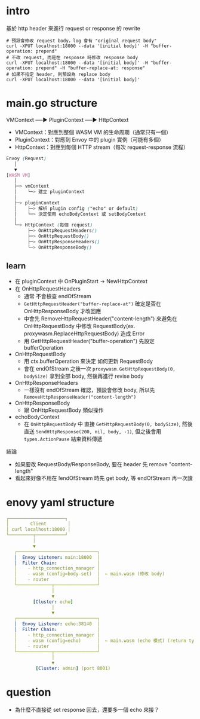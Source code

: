 # intro
基於 http header 來進行 request or response 的 rewrite
```shell
# 預設會修改 request body，log 會有 "original request body"
curl -XPUT localhost:18000 --data '[initial body]' -H "buffer-operation: prepend"
# 不改 request, 而是在 response 時修改 response body
curl -XPUT localhost:18000 --data '[initial body]' -H "buffer-operation: prepend" -H "buffer-replace-at: response"
# 如果不指定 header, 則預設為 replace body
curl -XPUT localhost:18000 --data '[initial body]'
``` 

# main.go structure
VMContext ──▶ PluginContext ──▶ HttpContext
- VMContext：對應到整個 WASM VM 的生命周期（通常只有一個）
- PluginContext：對應到 Envoy 中的 plugin 實例（可能有多個）
- HttpContext：對應到每個 HTTP stream（每次 request-response 流程）

```scss
Envoy (Request)
   │
   ▼
[WASM VM]
   │
   ├─> vmContext
   │    └─> 建立 pluginContext
   │
   ├─> pluginContext
   │    ├─> 解析 plugin config ("echo" or default)
   │    └─> 決定使用 echoBodyContext 或 setBodyContext
   │
   └─> HttpContext (每個 request)
        ├─> OnHttpRequestHeaders()
        ├─> OnHttpRequestBody()
        ├─> OnHttpResponseHeaders()
        └─> OnHttpResponseBody()

```

## learn
- 在 pluginContext 中 OnPluginStart -> NewHttpContext
- 在 OnHttpRequestHeaders
  - 通常 不會檢查 endOfStream
  - `GetHttpRequestHeader("buffer-replace-at")` 確定是否在 OnHttpResponseBody 才改回應
  - 中會先 RemoveHttpRequestHeader("content-length") 來避免在 OnHttpRequestBody 中修改 RequestBody(ex. proxywasm.ReplaceHttpRequestBody) 造成 Error
  - 用 GetHttpRequestHeader("buffer-operation") 先設定 bufferOperation
- OnHttpRequestBody
  - 用 ctx.bufferOperation 來決定 如何更新 RequestBody
  - 會在 endOfStream 之後一次 `proxywasm.GetHttpRequestBody(0, bodySize)` 拿到全部 body, 然後再進行 revise body
- OnHttpResponseHeaders
  - 一樣沒有 endOfStream 確認，預設會修改 body, 所以先 `RemoveHttpResponseHeader("content-length")`
- OnHttpResponseBody
  - 跟 OnHttpRequestBody 類似操作
- echoBodyContext
  - 在 `OnHttpRequestBody` 中 直接 `GetHttpRequestBody(0, bodySize)`, 然後直送 `SendHttpResponse(200, nil, body, -1)`, 但之後會用 `types.ActionPause` 結束資料傳遞

結論
- 如果要改 RequestBody/ResponseBody, 要在 header 先 remove "content-length"
- 看起來好像不用在 !endOfStream 時先 get body, 等 endOfStream 再一次讀

# enovy yaml structure
```yaml
┌─────────────────────┐
│        Client        │
│ curl localhost:18000 │
└─────────┬───────────┘
          │
          ▼
   ┌──────────────────────────────┐
   │  Envoy Listener: main:18000  │
   │  Filter Chain:               │
   │    - http_connection_manager │
   │    - wasm (config=body-set)  │  ← main.wasm (修改 body)
   │    - router                  │
   └─────────────┬────────────────┘
                 │
                 ▼
          [Cluster: echo]
                 │
                 ▼
   ┌──────────────────────────────┐
   │  Envoy Listener: echo:38140  │
   │  Filter Chain:               │
   │    - http_connection_manager │
   │    - wasm (config=echo)      │  ← main.wasm (echo 模式) (return types.ActionPause)
   │    - router                  │
   └─────────────┬────────────────┘
                 │
                 ▼
           [Cluster: admin] (port 8001)
```

# question
- 為什麼不直接從 set response 回去，還要多一個 echo 來接？